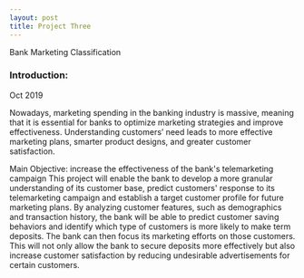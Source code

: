 ```yaml
---
layout: post
title: Project Three
---
```

Bank Marketing Classification

### Introduction:
Oct 2019

Nowadays, marketing spending in the banking industry is massive, meaning that it is essential for banks to optimize marketing strategies and improve effectiveness. Understanding customers’ need leads to more effective marketing plans, smarter product designs, and greater customer satisfaction. <br>


Main Objective: increase the effectiveness of the bank's telemarketing campaign
This project will enable the bank to develop a more granular understanding of its customer base, predict customers' response to its telemarketing campaign and establish a target customer profile for future marketing plans.
By analyzing customer features, such as demographics and transaction history, the bank will be able to predict customer saving behaviors and identify which type of customers is more likely to make term deposits. The bank can then focus its marketing efforts on those customers. This will not only allow the bank to secure deposits more effectively but also increase customer satisfaction by reducing undesirable advertisements for certain customers. <br>



